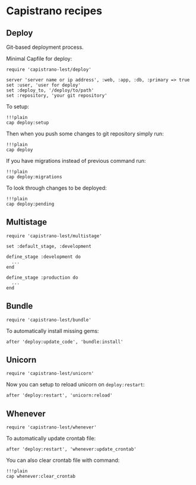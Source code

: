 Capistrano recipes
==================

Deploy
------

Git-based deployment process.

Minimal Capfile for deploy:

    require 'capistrano-lest/deploy'

    server 'server name or ip address', :web, :app, :db, :primary => true
    set :user, 'user for deploy'
    set :deploy_to, '/deploy/to/path'
    set :repository, 'your git repository'

To setup:

    !!!plain
    cap deploy:setup

Then when you push some changes to git repository simply run:

    !!!plain
    cap deploy

If you have migrations instead of previous command run:

    !!!plain
    cap deploy:migrations

To look through changes to be deployed:

    !!!plain
    cap deploy:pending

Multistage
----------

    require 'capistrano-lest/multistage'

    set :default_stage, :development

    define_stage :development do
      ...
    end

    define_stage :production do
      ...
    end

Bundle
------

    require 'capistrano-lest/bundle'

To automatically install missing gems:

    after 'deploy:update_code', 'bundle:install'

Unicorn
-------

    require 'capistrano-lest/unicorn'

Now you can setup to reload unicorn on `deploy:restart`:

    after 'deploy:restart', 'unicorn:reload'

Whenever
--------

    require 'capistrano-lest/whenever'

To automatically update crontab file:

    after 'deploy:restart', 'whenever:update_crontab'

You can also clear crontab file with command:

    !!!plain
    cap whenever:clear_crontab

